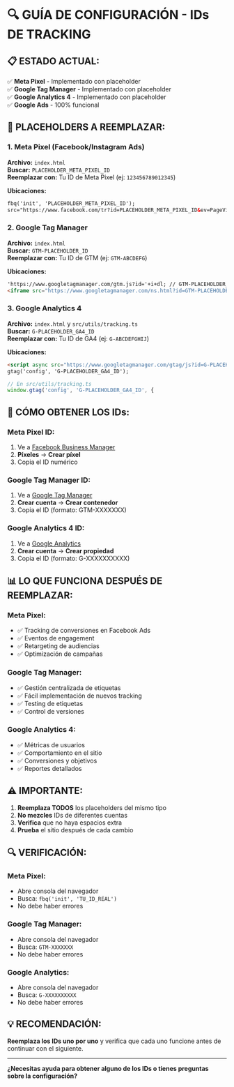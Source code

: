 # 🔍 **GUÍA DE CONFIGURACIÓN - IDs DE TRACKING**

## 📋 **ESTADO ACTUAL:**
✅ **Meta Pixel** - Implementado con placeholder  
✅ **Google Tag Manager** - Implementado con placeholder  
✅ **Google Analytics 4** - Implementado con placeholder  
✅ **Google Ads** - 100% funcional  

## 🔧 **PLACEHOLDERS A REEMPLAZAR:**

### **1. Meta Pixel (Facebook/Instagram Ads)**
**Archivo:** `index.html`  
**Buscar:** `PLACEHOLDER_META_PIXEL_ID`  
**Reemplazar con:** Tu ID de Meta Pixel (ej: `123456789012345`)

**Ubicaciones:**
```html
fbq('init', 'PLACEHOLDER_META_PIXEL_ID');
src="https://www.facebook.com/tr?id=PLACEHOLDER_META_PIXEL_ID&ev=PageView&noscript=1"
```

### **2. Google Tag Manager**
**Archivo:** `index.html`  
**Buscar:** `GTM-PLACEHOLDER_ID`  
**Reemplazar con:** Tu ID de GTM (ej: `GTM-ABCDEFG`)

**Ubicaciones:**
```html
'https://www.googletagmanager.com/gtm.js?id='+i+dl; // GTM-PLACEHOLDER_ID
<iframe src="https://www.googletagmanager.com/ns.html?id=GTM-PLACEHOLDER_ID"
```

### **3. Google Analytics 4**
**Archivo:** `index.html` y `src/utils/tracking.ts`  
**Buscar:** `G-PLACEHOLDER_GA4_ID`  
**Reemplazar con:** Tu ID de GA4 (ej: `G-ABCDEFGHIJ`)

**Ubicaciones:**
```html
<script async src="https://www.googletagmanager.com/gtag/js?id=G-PLACEHOLDER_GA4_ID"></script>
gtag('config', 'G-PLACEHOLDER_GA4_ID');
```

```typescript
// En src/utils/tracking.ts
window.gtag('config', 'G-PLACEHOLDER_GA4_ID', {
```

## 🚀 **CÓMO OBTENER LOS IDs:**

### **Meta Pixel ID:**
1. Ve a [Facebook Business Manager](https://business.facebook.com/)
2. **Píxeles** → **Crear píxel**
3. Copia el ID numérico

### **Google Tag Manager ID:**
1. Ve a [Google Tag Manager](https://tagmanager.google.com/)
2. **Crear cuenta** → **Crear contenedor**
3. Copia el ID (formato: GTM-XXXXXXX)

### **Google Analytics 4 ID:**
1. Ve a [Google Analytics](https://analytics.google.com/)
2. **Crear cuenta** → **Crear propiedad**
3. Copia el ID (formato: G-XXXXXXXXXX)

## 📊 **LO QUE FUNCIONA DESPUÉS DE REEMPLAZAR:**

### **Meta Pixel:**
- ✅ Tracking de conversiones en Facebook Ads
- ✅ Eventos de engagement
- ✅ Retargeting de audiencias
- ✅ Optimización de campañas

### **Google Tag Manager:**
- ✅ Gestión centralizada de etiquetas
- ✅ Fácil implementación de nuevos tracking
- ✅ Testing de etiquetas
- ✅ Control de versiones

### **Google Analytics 4:**
- ✅ Métricas de usuarios
- ✅ Comportamiento en el sitio
- ✅ Conversiones y objetivos
- ✅ Reportes detallados

## ⚠️ **IMPORTANTE:**

1. **Reemplaza TODOS** los placeholders del mismo tipo
2. **No mezcles** IDs de diferentes cuentas
3. **Verifica** que no haya espacios extra
4. **Prueba** el sitio después de cada cambio

## 🔍 **VERIFICACIÓN:**

### **Meta Pixel:**
- Abre consola del navegador
- Busca: `fbq('init', 'TU_ID_REAL')`
- No debe haber errores

### **Google Tag Manager:**
- Abre consola del navegador
- Busca: `GTM-XXXXXXX`
- No debe haber errores

### **Google Analytics:**
- Abre consola del navegador
- Busca: `G-XXXXXXXXXX`
- No debe haber errores

## 💡 **RECOMENDACIÓN:**

**Reemplaza los IDs uno por uno** y verifica que cada uno funcione antes de continuar con el siguiente.

---

**¿Necesitas ayuda para obtener alguno de los IDs o tienes preguntas sobre la configuración?** 